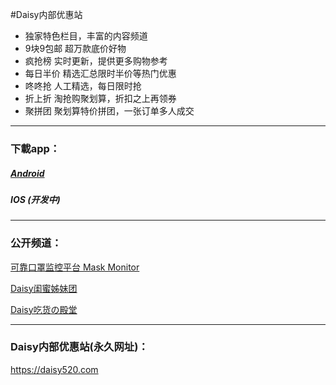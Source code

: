 #Daisy内部优惠站
- 独家特色栏目，丰富的内容频道
- 9块9包邮 超万款底价好物
- 疯抢榜 实时更新，提供更多购物参考
- 每日半价 精选汇总限时半价等热门优惠
- 咚咚抢 人工精选，每日限时抢
- 折上折 淘抢购聚划算，折扣之上再领券
- 聚拼团 聚划算特价拼团，一张订单多人成交

------------
### 下載app：
##### [Android](https://raw.githubusercontent.com/daisyblog/daisy520/master/daisy520_v1.0.2.apk "Android")
##### IOS (开发中)

------------
### 公开频道：
[可靠口罩监控平台 Mask Monitor](https://t.me/maskmonitor "可靠口罩监控平台 Mask Monitor")

[Daisy闺蜜姊妹团](https://t.me/daisyblog "Daisy闺蜜姊妹团")

[Daisy吃货の殿堂](https://t.me/daisyfood "Daisy吃货の殿堂")

------------
### Daisy内部优惠站(永久网址)：
https://daisy520.com
